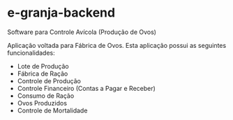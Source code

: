 # e-granja-backend
Software para Controle Avícola (Produção de Ovos)

Aplicação voltada para Fábrica de Ovos.
Esta aplicação possui as seguintes funcionalidades:

* Lote de Produção
* Fábrica de Ração
* Controle de Produção
* Controle Financeiro (Contas a Pagar e Receber)
* Consumo de Ração
* Ovos Produzidos
* Controle de Mortalidade
